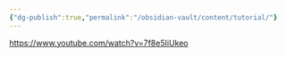 ```yaml
---
{"dg-publish":true,"permalink":"/obsidian-vault/content/tutorial/"}
---
```


https://www.youtube.com/watch?v=7f8e5IiUkeo
